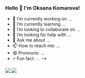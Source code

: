 ### Hello 👋 I'm Oksana Komarova!



- 🔭 I’m currently working on ...
- 🌱 I’m currently learning ...
- 👯 I’m looking to collaborate on ...
- 🤔 I’m looking for help with ...
- 💬 Ask me about ...
- 📫 How to reach me: ...
- 😄 Pronouns: ...
- ⚡ Fun fact: ...
-->


<div width="300px">
<a href="https://github.com/anuraghazra/github-readme-stats">
  <img align="center" padding-right="10px" src="https://github-readme-stats.vercel.app/api?username=oxitenko&show_icons=true&theme=tokyonight" />
</a>
<a href="https://github.com/anuraghazra/github-readme-stats">
  <img align="center" src="https://github-readme-stats.vercel.app/api/top-langs/?username=oxitenko&theme=tokyonight" />
</a>
</div>
